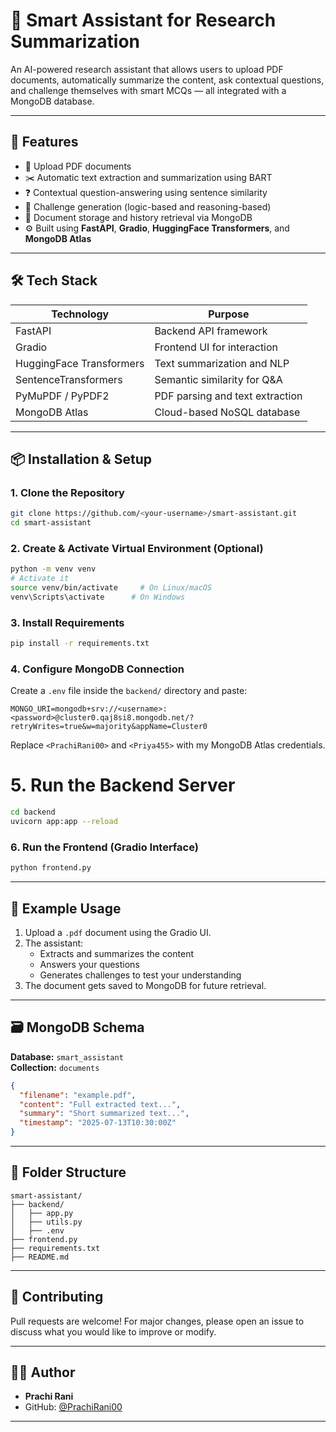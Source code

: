 
# 🧠 Smart Assistant for Research Summarization

An AI-powered research assistant that allows users to upload PDF documents, automatically summarize the content, ask contextual questions, and challenge themselves with smart MCQs — all integrated with a MongoDB database.

---

## 🚀 Features

- 📄 Upload PDF documents
- ✂️ Automatic text extraction and summarization using BART
- ❓ Contextual question-answering using sentence similarity
- 🧠 Challenge generation (logic-based and reasoning-based)
- 💾 Document storage and history retrieval via MongoDB
- ⚙️ Built using **FastAPI**, **Gradio**, **HuggingFace Transformers**, and **MongoDB Atlas**

---

## 🛠️ Tech Stack

| Technology             | Purpose                          |
|------------------------|----------------------------------|
| FastAPI                | Backend API framework            |
| Gradio                 | Frontend UI for interaction      |
| HuggingFace Transformers | Text summarization and NLP     |
| SentenceTransformers   | Semantic similarity for Q&A      |
| PyMuPDF / PyPDF2       | PDF parsing and text extraction  |
| MongoDB Atlas          | Cloud-based NoSQL database       |

---

## 📦 Installation & Setup

### 1. Clone the Repository

```bash
git clone https://github.com/<your-username>/smart-assistant.git
cd smart-assistant
```

### 2. Create & Activate Virtual Environment (Optional)

```bash
python -m venv venv
# Activate it
source venv/bin/activate     # On Linux/macOS
venv\Scripts\activate      # On Windows
```

### 3. Install Requirements

```bash
pip install -r requirements.txt
```

### 4. Configure MongoDB Connection

Create a `.env` file inside the `backend/` directory and paste:

```
MONGO_URI=mongodb+srv://<username>:<password>@cluster0.qaj8si8.mongodb.net/?retryWrites=true&w=majority&appName=Cluster0
```

Replace `<PrachiRani00>` and `<Priya455>` with my MongoDB Atlas credentials.

# 5. Run the Backend Server

```bash
cd backend
uvicorn app:app --reload
```

### 6. Run the Frontend (Gradio Interface)

```bash
python frontend.py
```

---

## 🧪 Example Usage

1. Upload a `.pdf` document using the Gradio UI.
2. The assistant:
   - Extracts and summarizes the content
   - Answers your questions
   - Generates challenges to test your understanding
3. The document gets saved to MongoDB for future retrieval.

---

## 🗃️ MongoDB Schema

**Database:** `smart_assistant`  
**Collection:** `documents`

```json
{
  "filename": "example.pdf",
  "content": "Full extracted text...",
  "summary": "Short summarized text...",
  "timestamp": "2025-07-13T10:30:00Z"
}
```

---

## 📂 Folder Structure

```
smart-assistant/
├── backend/
│   ├── app.py
│   ├── utils.py
│   ├── .env
├── frontend.py
├── requirements.txt
├── README.md
```

---

## 🤝 Contributing

Pull requests are welcome! For major changes, please open an issue to discuss what you would like to improve or modify.

---

## 👩‍💻 Author

- **Prachi Rani**
- GitHub: [@PrachiRani00](https://github.com/PrachiRani00)

---
